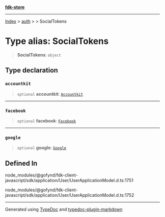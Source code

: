 [**fdk-store**](../../../README.md)
***

[Index](../../../API.md) > [auth](../../README.md) > [<internal>](../README.md) > SocialTokens

# Type alias: SocialTokens

> **SocialTokens**: `object`

## Type declaration

### `accountkit`

> `optional` **accountkit**: [`Accountkit`](type-alias.Accountkit.md)

***

### `facebook`

> `optional` **facebook**: [`Facebook`](type-alias.Facebook.md)

***

### `google`

> `optional` **google**: [`Google`](type-alias.Google.md)

## Defined In

node\_modules/@gofynd/fdk-client-javascript/sdk/application/User/UserApplicationModel.d.ts:1751

node\_modules/@gofynd/fdk-client-javascript/sdk/application/User/UserApplicationModel.d.ts:1752

***
Generated using [TypeDoc](https://typedoc.org/) and [typedoc-plugin-markdown](https://www.npmjs.com/package/typedoc-plugin-markdown)
